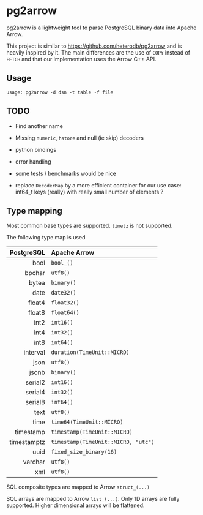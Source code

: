 # pg2arrow

pg2arrow is a lightweight tool to parse PostgreSQL binary data into Apache Arrow.

This project is similar to https://github.com/heterodb/pg2arrow and is heavily inspired by it. The main differences are the use of `COPY` instead of `FETCH` and that our implementation uses the Arrow C++ API.

## Usage

```shell
usage: pg2arrow -d dsn -t table -f file
```

## TODO

* Find another name

* Missing `numeric`, `hstore` and null (ie skip) decoders

* python bindings

* error handling

* some tests / benchmarks would be nice

* replace `DecoderMap` by a more efficient container for our use case: int64_t keys (really) with really small number of elements ?

## Type mapping

Most common base types are supported. `timetz` is not supported.

The following type map is used

| PostgreSQL  | Apache Arrow                        |
|------------:|:------------------------------------|
| bool        | `bool_()`                           |
| bpchar      | `utf8()`                            |
| bytea       | `binary()`                          |
| date        | `date32()`                          |
| float4      | `float32()`                         |
| float8      | `float64()`                         |
| int2        | `int16()`                           |
| int4        | `int32()`                           |
| int8        | `int64()`                           |
| interval    | `duration(TimeUnit::MICRO)`         |
| json        | `utf8()`                            |
| jsonb       | `binary()`                          |
| serial2     | `int16()`                           |
| serial4     | `int32()`                           |
| serial8     | `int64()`                           |
| text        | `utf8()`                            |
| time        | `time64(TimeUnit::MICRO)`           |
| timestamp   | `timestamp(TimeUnit::MICRO)`        |
| timestamptz | `timestamp(TimeUnit::MICRO, "utc")` |
| uuid        | `fixed_size_binary(16)`             |
| varchar     | `utf8()`                            |
| xml         | `utf8()`                            |

SQL composite types are mapped to Arrow `struct_(...)`

SQL arrays are mapped to Arrow `list_(...)`. Only 1D arrays are fully supported. Higher dimensional arrays will be flattened.
